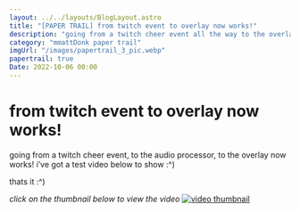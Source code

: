 ```yaml
---
layout: ../../layouts/BlogLayout.astro
title: "[PAPER TRAIL] from twitch event to overlay now works!"
description: "going from a twitch cheer event all the way to the overlay now works! we are very close to being finished it seems 👀"
category: "mmattDonk paper trail"
imgUrl: "/images/papertrail_3_pic.webp"
papertrail: true
Date: 2022-10-06 00:00
---
```


# from twitch event to overlay now works!

going from a twitch cheer event, to the audio processor, to the overlay now works! i’ve got a test video below to show :^)

thats it :^)

_click on the thumbnail below to view the video_
[![video thumbnail](https://cdn.some.pics/mm/6426257274927.webp)](https://streamable.com/kxukqz)

